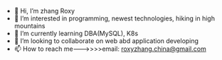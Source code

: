 - 👋 Hi, I’m zhang Roxy
- 👀 I’m interested in programming, newest technologies, hiking in high mountains 
- 🌱 I’m currently learning DBA(MySQL), K8s
- 💞️ I’m looking to collaborate on web abd application developing
- 📫 How to reach me--->>>>email: roxyzhang.china@gmail.com
